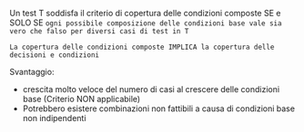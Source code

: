 Un test T soddisfa il criterio di copertura delle condizioni composte SE e SOLO SE `ogni possibile composizione delle condizioni base vale sia vero che falso per diversi casi di test in T`

`La copertura delle condizioni composte IMPLICA la copertura delle decisioni e condizioni`

Svantaggio: 
- crescita molto veloce del numero di casi al crescere delle condizioni base (Criterio NON applicabile)
- Potrebbero esistere combinazioni non fattibili a causa di condizioni base non indipendenti